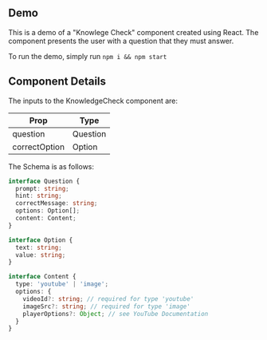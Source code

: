 ## Demo
This is a demo of a "Knowlege Check" component created using React. The component presents the user with a question that they must answer.

To run the demo, simply run `npm i && npm start`

## Component Details
The inputs to the KnowledgeCheck component are:

Prop|Type
-|-
question|Question
correctOption|Option

The Schema is as follows: 
```ts
interface Question {
  prompt: string;
  hint: string;
  correctMessage: string;
  options: Option[];
  content: Content;
}

interface Option {
  text: string;
  value: string;
}

interface Content {
  type: 'youtube' | 'image';
  options: {
    videoId?: string; // required for type 'youtube'
    imageSrc?: string; // required for type 'image'
    playerOptions?: Object; // see YouTube Documentation
  }
}
```
